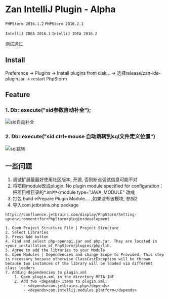 # Zan IntelliJ Plugin - Alpha

`PHPStorm 2016.1.2` `PHPStorm 2016.2.1`

`IntelliJ IDEA 2016.1` `IntelliJ IDEA 2016.2`

测试通过

## Install

Preference -> Plugins -> Install plugins from disk... -> 选择release/zan-ide-plugin.jar -> restart PhpStorm

## Feature

### 1. Db::execute("sid参数自动补全");
![sid自动补全](http://gitlab.qima-inc.com/php-lib/zan-ide-plugin/raw/master/screenshot/completation_db_execute.gif)

### 2. Db::execute("sid ctrl+mouse 自动跳转到sql文件定义位置")
![sql跳转](http://gitlab.qima-inc.com/php-lib/zan-ide-plugin/raw/master/screenshot/reference_sqlmap.gif)

## 一些问题

1. 调试扩展最最好使用社区版本, 开源, 否则断点调试信息可能不对
2. 将项目module改成plugin: No plugin module specified for configuration： 把项目根目录的*.iml中<module type="JAVA_MODULE" 改成<module type="PLUGIN_MODULE" />
3. 打包 build->Prepare Plugin Module.... ,如果没有该模块, 参照2
3. 导入com.jetbrains.php package

```
https://confluence.jetbrains.com/display/PhpStorm/Setting-up+environment+for+PhpStorm+plugin+development

1. Open Project Structure File | Project Structure
2. Select Libraries
3. Press Add button
4. Find and select php-openapi.jar and php.jar. They are located in <your_installation_of_PhpStorm/plugins/php/lib.
5. Agree to add the libraries to your Module
6. Open Modules | Dependencies and change Scope to Provided. This step is necessary because otherwise ClassCastException will be thrown because two instances of the library will be loaded via different class loaders
7. Adding dependencies to plugin.xml
    1. Open plugin.xml in the directory META-INF
    2. Add two <depends> items to plugin.xml:
        - <depends>com.jetbrains.php</depends>
        - <depends>com.intellij.modules.platform</depends>
```
